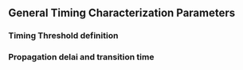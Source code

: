 ## General Timing Characterization Parameters
### <a name="Timing-Threshold-definition"></a>Timing Threshold definition
### <a name="Propagation-delai-and-transition-time"></a>Propagation delai and transition time

